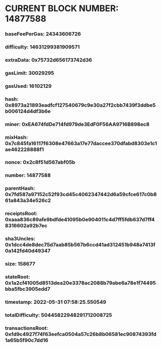 # CURRENT BLOCK NUMBER: 14877588

### baseFeePerGas: 24343606726
### difficulty: 14631299381909571
### extraData: 0x75732d656173742d36
### gasLimit: 30029295
### gasUsed: 16102129
### hash: 0x8973a21893eadfcf127540679c9e30a27f2cbb7439f3ddbe5b006124d4df3b6e
### miner: 0xEA674fdDe714fd979de3EdF0F56AA9716B898ec8
### mixHash: 0x7c845fa16117f6308e47663a17e77daccee370dfabd8303e1c1ae462228888f1
### nonce: 0x2c8f51d567abf05b
### number: 14877588
### parentHash: 0x7fd587a97152c52f93cd45c4062347442d6a59cfce617c0b861a843a34e526c2
### receiptsRoot: 0xaaa836c89afe9bdfde41095b0e904011c4d7ff5fdb637d7ff48316602a92b7ec
### sha3Uncles: 0x1dcc4de8dec75d7aab85b567b6ccd41ad312451b948a7413f0a142fd40d49347
### size: 158677
### stateRoot: 0x1a2cf41005d8513dea20e3378ac2088b79abe6a78e1f74495bba5fbc3905edd7
### timestamp: 2022-05-31 07:58:25.550549
### totalDifficulty: 50445822948291712008725
### transactionsRoot: 0xfd9c4927f74f63eefca0504a57c26b8b06581ec90874393fd1a65b5f90c7dd16
